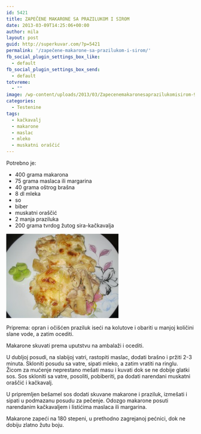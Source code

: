 ```yaml
---
id: 5421
title: ZAPEČENE MAKARONE SA PRAZILUKOM I SIROM
date: 2013-03-09T14:25:06+00:00
author: mila
layout: post
guid: http://superkuvar.com/?p=5421
permalink: '/zapečene-makarone-sa-prazilukom-i-sirom/'
fb_social_plugin_settings_box_like:
  - default
fb_social_plugin_settings_box_send:
  - default
totvreme:
  - ""
image: /wp-content/uploads/2013/03/Zapecenemakaronesaprazilukomisirom-940x198.jpg
categories:
  - Testenine
tags:
  - kačkavalj
  - makarone
  - maslac
  - mleko
  - muskatni oraščić
---
```

Potrebno je:

  * 400 grama makarona
  * 75 grama maslaca ili margarina
  * 40 grama oštrog brašna
  * 8 dl mleka
  * so
  * biber
  * muskatni oraščić
  * 2 manja praziluka
  * 200 grama tvrdog žutog sira-kačkavalja

<img class="alignnone size-medium wp-image-5424" src="/wp-content/uploads/2013/03/Zapecenemakaronesaprazilukomisirom-300x225.jpg" alt="Zapecenemakaronesaprazilukomisirom" width="300" height="225" /> 

Priprema: opran i očišćen praziluk iseći na kolutove i obariti u manjoj količini slane vode, a zatim ocediti.

Makarone skuvati prema uputstvu na ambalaži i ocediti.

U dubljoj posudi, na slabijoj vatri, rastopiti maslac, dodati brašno i pržiti 2-3 minuta. Skloniti posudu sa vatre, sipati mleko, a zatim vratiti na ringlu. Žicom za mućenje neprestano mešati masu i kuvati dok se ne dobije glatki sos. Sos skloniti sa vatre, posoliti, pobiberiti, pa dodati narendani muskatni oraščić i kačkavalj.

U pripremljen bešamel sos dodati skuvane makarone i praziluk, izmešati i sipati u podmazanu posudu za pečenje. Odozgo makarone posuti narendanim kačkavaljem i listićima maslaca ili margarina.

Makarone zapeći na 180 stepeni, u prethodno zagrejanoj pećnici, dok ne dobiju zlatno žutu boju.